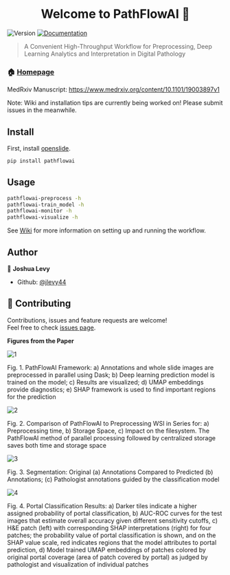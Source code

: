<h1 align="center">Welcome to PathFlowAI 👋</h1>
<p>
  <img alt="Version" src="https://img.shields.io/badge/version-0.1-blue.svg?cacheSeconds=2592000" />
  <a href="https://jlevy44.github.io/PathFlowAI/">
    <img alt="Documentation" src="https://img.shields.io/badge/documentation-yes-brightgreen.svg" target="_blank" />
  </a>
</p>

> A Convenient High-Throughput Workflow for Preprocessing, Deep Learning Analytics and Interpretation in Digital Pathology

### 🏠 [Homepage](https://github.com/jlevy44/PathFlowAI)

MedRxiv Manuscript: https://www.medrxiv.org/content/10.1101/19003897v1

Note: Wiki and installation tips are currently being worked on! Please submit issues in the meanwhile.

## Install

First, install [openslide](https://openslide.org/download/).

```sh
pip install pathflowai
```

## Usage

```sh
pathflowai-preprocess -h
pathflowai-train_model -h
pathflowai-monitor -h
pathflowai-visualize -h
```

See [Wiki](https://github.com/jlevy44/PathFlowAI/wiki) for more information on setting up and running the workflow.

## Author

👤 **Joshua Levy**

* Github: [@jlevy44](https://github.com/jlevy44)

## 🤝 Contributing

Contributions, issues and feature requests are welcome!<br />Feel free to check [issues page](https://github.com/jlevy44/PathFlowAI/issues).

**Figures from the Paper**

![1](https://user-images.githubusercontent.com/19698023/62230963-0199d780-b391-11e9-96eb-ac9b86686723.jpeg)

Fig. 1. PathFlowAI Framework: a) Annotations and whole slide images are preprocessed in parallel using
Dask; b) Deep learning prediction model is trained on the model; c) Results are visualized; d) UMAP
embeddings provide diagnostics; e) SHAP framework is used to find important regions for the prediction

![2](https://user-images.githubusercontent.com/19698023/62231545-41ad8a00-b392-11e9-8d47-f9f83f4b764a.jpeg)

Fig. 2. Comparison of PathFlowAI to Preprocessing WSI in Series for: a) Preprocessing time, b) Storage
Space, c) Impact on the filesystem. The PathFlowAI method of parallel processing followed by
centralized storage saves both time and storage space

![3](https://user-images.githubusercontent.com/19698023/62231546-41ad8a00-b392-11e9-9b16-ea3b2b92bf3f.jpeg)

Fig. 3. Segmentation: Original (a) Annotations Compared to Predicted (b) Annotations; (c) Pathologist
annotations guided by the classification model

![4](https://user-images.githubusercontent.com/19698023/62230966-02326e00-b391-11e9-989c-155ff0a9be67.jpeg)

Fig. 4. Portal Classification Results: a) Darker tiles indicate a higher assigned probability of portal classification, b)
AUC-ROC curves for the test images that estimate overall accuracy given different sensitivity cutoffs, c) H&E patch
(left) with corresponding SHAP interpretations (right) for four patches; the probability value of portal classification
is shown, and on the SHAP value scale, red indicates regions that the model attributes to portal prediction, d) Model trained UMAP embeddings of patches colored by original portal coverage (area of patch covered by portal) as judged
by pathologist and visualization of individual patches

